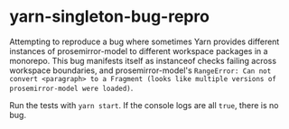 # yarn-singleton-bug-repro

Attempting to reproduce a bug where sometimes Yarn provides different instances of prosemirror-model to different workspace packages in a monorepo. This bug manifests itself as instanceof checks failing across workspace boundaries, and prosemirror-model's `RangeError: Can not convert <paragraph> to a Fragment (looks like multiple versions of prosemirror-model were loaded)`.

Run the tests with `yarn start`. If the console logs are all `true`, there is no bug.
